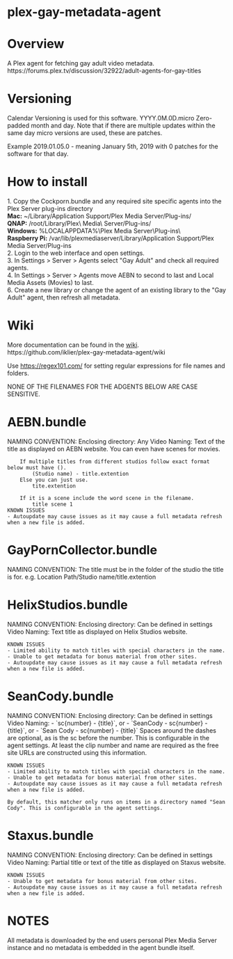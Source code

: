 <h1>plex-gay-metadata-agent</h1>
<h1>Overview</h1>
A Plex agent for fetching gay adult video metadata. https://forums.plex.tv/discussion/32922/adult-agents-for-gay-titles

<h1>Versioning</h1>
Calendar Versioning is used for this software. YYYY.0M.0D.micro Zero-padded month and day. Note that if there are multiple updates within the same day micro versions are used, these are patches.

Example 2019.01.05.0 - meaning January 5th, 2019 with 0 patches for the software for that day.

<h1>How to install</h1>
1. Copy the Cockporn.bundle and any required site specific agents into the Plex Server plug-ins directory<br />
	<b>Mac:</b> ~/Library/Application Support/Plex Media Server/Plug-ins/<br />
	<b>QNAP:</b> /root/Library/Plex\ Media\ Server/Plug-ins/<br />
	<b>Windows:</b> %LOCALAPPDATA%\Plex Media Server\Plug-ins\ <br />
	<b>Raspberry Pi:</b> /var/lib/plexmediaserver/Library/Application Support/Plex Media Server/Plug-ins<br />
2. Login to the web interface and open settings.<br />
3. In Settings > Server > Agents select "Gay Adult" and check all required agents.<br />
4. In Settings > Server > Agents move AEBN to second to last and Local Media Assets (Movies) to last.<br />
6. Create a new library or change the agent of an existing library to the "Gay Adult" agent, then refresh all metadata.

<h1>Wiki</h1>
More documentation can be found in the <a href="https://github.com/iklier/plex-gay-metadata-agent/wiki">wiki</a>.<br />
https://github.com/iklier/plex-gay-metadata-agent/wiki

Use https://regex101.com/ for setting regular expressions for file names and folders.

NONE OF THE FILENAMES FOR THE ADGENTS BELOW ARE CASE SENSITIVE.

<h1>AEBN.bundle</h1>
	NAMING CONVENTION:
		Enclosing directory: Any
		Video Naming: Text of the title as displayed on AEBN website. You can even have scenes for movies.

		If multiple titles from different studios follow exact format below must have ().
			(Studio name) - title.extention
		Else you can just use.
			tite.extention

		If it is a scene include the word scene in the filename.
			title scene 1
	KNOWN ISSUES
	- Autoupdate may cause issues as it may cause a full metadata refresh when a new file is added.

<h1>GayPornCollector.bundle</h1>
	NAMING CONVENTION:
		The title must be in the folder of the studio the title is for.
		e.g. Location Path/Studio name/title.extention

<h1>HelixStudios.bundle</h1>
	NAMING CONVENTION:
		Enclosing directory: Can be defined in settings
		Video Naming: Text title as displayed on Helix Studios website.

	KNOWN ISSUES
	- Limited ability to match titles with special characters in the name.
	- Unable to get metadata for bonus material from other sites.
	- Autoupdate may cause issues as it may cause a full metadata refresh when a new file is added.

<h1>SeanCody.bundle</h1>
	NAMING CONVENTION:
		Enclosing directory: Can be defined in settings
		Video Naming:
		- `sc{number} - {title}`, or
		- `SeanCody - sc{number} - {title}`, or
		- `Sean Cody - sc{number} - {title}`
		Spaces around the dashes are optional, as is the sc before the number. This is configurable in the agent settings. At least the clip number and name are required as the free site URLs are constructed using this information.

	KNOWN ISSUES
	- Limited ability to match titles with special characters in the name.
	- Unable to get metadata for bonus material from other sites.
	- Autoupdate may cause issues as it may cause a full metadata refresh when a new file is added.

	By default, this matcher only runs on items in a directory named "Sean Cody". This is configurable in the agent settings.

<h1>Staxus.bundle</h1>
	NAMING CONVENTION:
		Enclosing directory: Can be defined in settings
		Video Naming: Partial title or text of the title as displayed on Staxus website.

	KNOWN ISSUES
	- Unable to get metadata for bonus material from other sites.
	- Autoupdate may cause issues as it may cause a full metadata refresh when a new file is added.

<h1>NOTES</h1>
All metadata is downloaded by the end users personal Plex Media Server instance and no metadata is embedded in the agent bundle itself.

